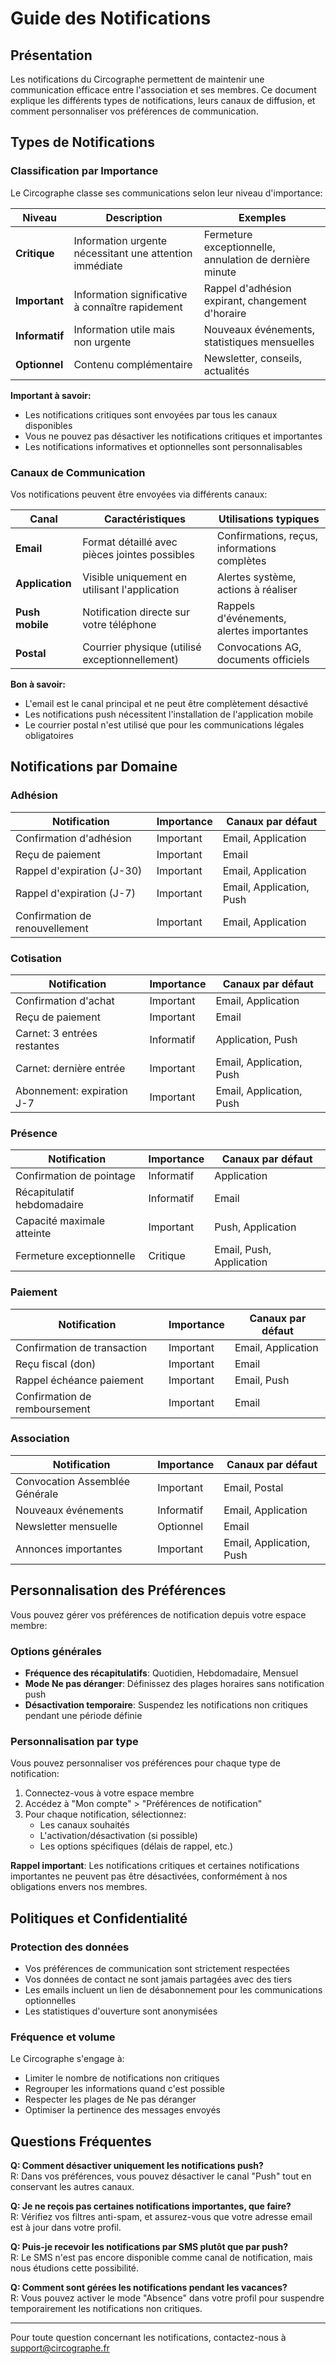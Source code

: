 # Guide des Notifications

## Présentation

Les notifications du Circographe permettent de maintenir une communication efficace entre l'association et ses membres. Ce document explique les différents types de notifications, leurs canaux de diffusion, et comment personnaliser vos préférences de communication.

## Types de Notifications

### Classification par Importance

Le Circographe classe ses communications selon leur niveau d'importance:

| Niveau | Description | Exemples |
|--------|-------------|----------|
| **Critique** | Information urgente nécessitant une attention immédiate | Fermeture exceptionnelle, annulation de dernière minute |
| **Important** | Information significative à connaître rapidement | Rappel d'adhésion expirant, changement d'horaire |
| **Informatif** | Information utile mais non urgente | Nouveaux événements, statistiques mensuelles |
| **Optionnel** | Contenu complémentaire | Newsletter, conseils, actualités |

**Important à savoir:**
- Les notifications critiques sont envoyées par tous les canaux disponibles
- Vous ne pouvez pas désactiver les notifications critiques et importantes
- Les notifications informatives et optionnelles sont personnalisables

### Canaux de Communication

Vos notifications peuvent être envoyées via différents canaux:

| Canal | Caractéristiques | Utilisations typiques |
|-------|------------------|------------------------|
| **Email** | Format détaillé avec pièces jointes possibles | Confirmations, reçus, informations complètes |
| **Application** | Visible uniquement en utilisant l'application | Alertes système, actions à réaliser |
| **Push mobile** | Notification directe sur votre téléphone | Rappels d'événements, alertes importantes |
| **Postal** | Courrier physique (utilisé exceptionnellement) | Convocations AG, documents officiels |

**Bon à savoir:**
- L'email est le canal principal et ne peut être complètement désactivé
- Les notifications push nécessitent l'installation de l'application mobile
- Le courrier postal n'est utilisé que pour les communications légales obligatoires

## Notifications par Domaine

### Adhésion

| Notification | Importance | Canaux par défaut |
|--------------|------------|-------------------|
| Confirmation d'adhésion | Important | Email, Application |
| Reçu de paiement | Important | Email |
| Rappel d'expiration (J-30) | Important | Email, Application |
| Rappel d'expiration (J-7) | Important | Email, Application, Push |
| Confirmation de renouvellement | Important | Email, Application |

### Cotisation

| Notification | Importance | Canaux par défaut |
|--------------|------------|-------------------|
| Confirmation d'achat | Important | Email, Application |
| Reçu de paiement | Important | Email |
| Carnet: 3 entrées restantes | Informatif | Application, Push |
| Carnet: dernière entrée | Important | Email, Application, Push |
| Abonnement: expiration J-7 | Important | Email, Application, Push |

### Présence

| Notification | Importance | Canaux par défaut |
|--------------|------------|-------------------|
| Confirmation de pointage | Informatif | Application |
| Récapitulatif hebdomadaire | Informatif | Email |
| Capacité maximale atteinte | Important | Push, Application |
| Fermeture exceptionnelle | Critique | Email, Push, Application |

### Paiement

| Notification | Importance | Canaux par défaut |
|--------------|------------|-------------------|
| Confirmation de transaction | Important | Email, Application |
| Reçu fiscal (don) | Important | Email |
| Rappel échéance paiement | Important | Email, Push |
| Confirmation de remboursement | Important | Email |

### Association

| Notification | Importance | Canaux par défaut |
|--------------|------------|-------------------|
| Convocation Assemblée Générale | Important | Email, Postal |
| Nouveaux événements | Informatif | Email, Application |
| Newsletter mensuelle | Optionnel | Email |
| Annonces importantes | Important | Email, Application, Push |

## Personnalisation des Préférences

Vous pouvez gérer vos préférences de notification depuis votre espace membre:

### Options générales

- **Fréquence des récapitulatifs**: Quotidien, Hebdomadaire, Mensuel
- **Mode Ne pas déranger**: Définissez des plages horaires sans notification push
- **Désactivation temporaire**: Suspendez les notifications non critiques pendant une période définie

### Personnalisation par type

Vous pouvez personnaliser vos préférences pour chaque type de notification:

1. Connectez-vous à votre espace membre
2. Accédez à "Mon compte" > "Préférences de notification"
3. Pour chaque notification, sélectionnez:
   - Les canaux souhaités
   - L'activation/désactivation (si possible)
   - Les options spécifiques (délais de rappel, etc.)

**Rappel important**: Les notifications critiques et certaines notifications importantes ne peuvent pas être désactivées, conformément à nos obligations envers nos membres.

## Politiques et Confidentialité

### Protection des données

- Vos préférences de communication sont strictement respectées
- Vos données de contact ne sont jamais partagées avec des tiers
- Les emails incluent un lien de désabonnement pour les communications optionnelles
- Les statistiques d'ouverture sont anonymisées

### Fréquence et volume

Le Circographe s'engage à:
- Limiter le nombre de notifications non critiques
- Regrouper les informations quand c'est possible
- Respecter les plages de Ne pas déranger
- Optimiser la pertinence des messages envoyés

## Questions Fréquentes

**Q: Comment désactiver uniquement les notifications push?**  
R: Dans vos préférences, vous pouvez désactiver le canal "Push" tout en conservant les autres canaux.

**Q: Je ne reçois pas certaines notifications importantes, que faire?**  
R: Vérifiez vos filtres anti-spam, et assurez-vous que votre adresse email est à jour dans votre profil.

**Q: Puis-je recevoir les notifications par SMS plutôt que par push?**  
R: Le SMS n'est pas encore disponible comme canal de notification, mais nous étudions cette possibilité.

**Q: Comment sont gérées les notifications pendant les vacances?**  
R: Vous pouvez activer le mode "Absence" dans votre profil pour suspendre temporairement les notifications non critiques.

---

Pour toute question concernant les notifications, contactez-nous à support@circographe.fr 